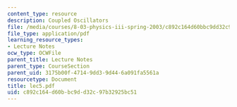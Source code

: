 ```yaml
---
content_type: resource
description: Coupled Oscillators
file: /media/courses/8-03-physics-iii-spring-2003/c892c164d60bbc9dd32c97b32925bc51_lec5.pdf
file_type: application/pdf
learning_resource_types:
- Lecture Notes
ocw_type: OCWFile
parent_title: Lecture Notes
parent_type: CourseSection
parent_uid: 3175b00f-4714-9dd3-9d44-6a091fa5561a
resourcetype: Document
title: lec5.pdf
uid: c892c164-d60b-bc9d-d32c-97b32925bc51
---
```

